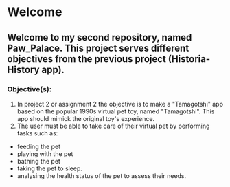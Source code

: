 # Welcome
## Welcome to my second repository, named Paw_Palace. This project serves different objectives from the previous project (Historia- History app).

### Objective(s):
1. In project 2 or assignment 2 the objective is to make a "Tamagotshi" app based on the popular 1990s virtual pet toy, named "Tamagotshi". This app should mimick the original toy's experience.
2. The user must be able to take care of their virtual pet by performing tasks such as:
* feeding the pet
* playing with the pet
* bathing the pet
* taking the pet to sleep.
* analysing the health status of the pet to assess their needs.

  
   
   
